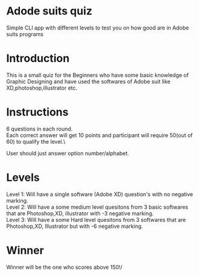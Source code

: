 # Adode suits quiz
 Simple CLI app with different levels to test you on how good are in Adobe suits programs

# Introduction
 This is a small quiz for the Beginners who have some basic knowledge of Graphic Designing and have used the softwares of Adobe suit like XD,photoshop,illustrator etc.

# Instructions
6 questions in each round.\
Each correct answer will get 10 points and participant will require 50(out of 60) to qualify the level.\

User should just answer option number/alphabet.


# Levels

Level 1: Will have a single software (Adobe XD) question's with no negative marking.\
Level 2: Will have a some medium level quesitons from 3 basic softwares that are Photoshop,XD, illustrator with -3 negative marking.\
Level 3: Will have a some Hard level quesitons from 3 softwares that are Photoshop,XD, Illustrator but with -6 negative marking.

# Winner
Winner will be the one who scores above 150!/
